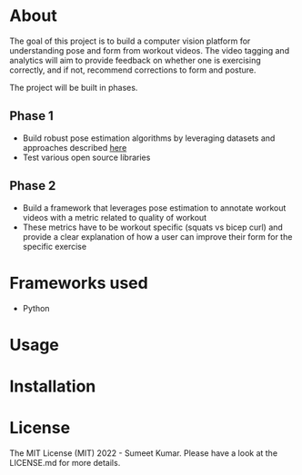 # About
The goal of this project is to build a computer vision platform for understanding pose and form from workout videos.
The video tagging and analytics will aim to provide feedback on whether one is exercising correctly, and if not, recommend corrections to form and posture.

The project will be built in phases.

## Phase 1
- Build robust pose estimation algorithms by leveraging datasets and approaches described [here](https://paperswithcode.com/task/pose-estimation)
- Test various open source libraries

## Phase 2
- Build a framework that leverages pose estimation to annotate workout videos with a metric related to quality of workout
- These metrics have to be workout specific (squats vs bicep curl) and provide a clear explanation of how a user can improve their form for the specific exercise


# Frameworks used
- Python

# Usage


# Installation


# License
The MIT License (MIT) 2022 - Sumeet Kumar. Please have a look at the LICENSE.md for more details.
